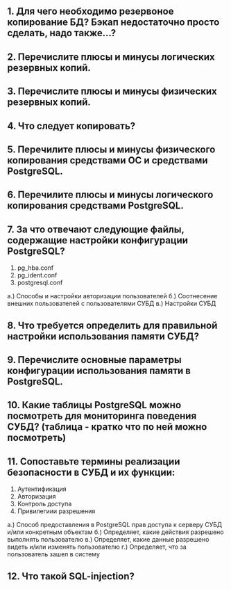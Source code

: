## 1. Для чего необходимо резервоное копирование БД? Бэкап недостаточно просто сделать, надо также...?

## 2. Перечислите плюсы и минусы логических резервных копий.

## 3. Перечислите плюсы и минусы физических резервных копий.

## 4. Что следует копировать?

## 5. Перечилите плюсы и минусы физического копирования средствами ОС и средствами PostgreSQL.

## 6. Перечилите плюсы и минусы логического копирования средствами PostgreSQL.

## 7. За что отвечают следующие файлы, содержащие настройки конфигурации PostgreSQL?

1. pg_hba.conf
2. pg_ident.conf
3. postgresql.conf

а.) Способы и настройки авторизации пользователей
б.) Соотнесение внешних пользователей с пользователями СУБД
в.) Настройки СУБД

## 8. Что требуется определить для правильной настройки использования памяти СУБД?

## 9. Перечислите основные параметры конфигурации использования памяти в PostgreSQL.

## 10. Какие таблицы PostgreSQL можно посмотреть для мониторинга поведения СУБД? (таблица - кратко что по ней можно посмотреть)

## 11. Сопоставьте термины реализации безопасности в СУБД и их функции:

1. Аутентификация
2. Авторизация
3. Контроль доступа
4. Привилегиии разрешения

а.) Способ предоставления в PostgreSQL прав доступа к серверу СУБД и/или конкретным объектам
б.) Определяет, какие действия разрешено выполнять пользователю
в.) Определяет, какие данные разрешено видеть и/или изменять пользователю
г.) Определяет, что за пользователь зашел в систему

## 12. Что такой SQL-injection?
